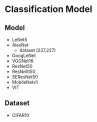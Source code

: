 # Classification Model

## Model
- LeNet5
- AlexNet
    - dataset (227,227)
- GoogLeNet
- VGGNet16
- ResNet50
- ResNeXt50
- SEResNet50
- MobileNetv1
- VIT

## Dataset
- CIFAR10

